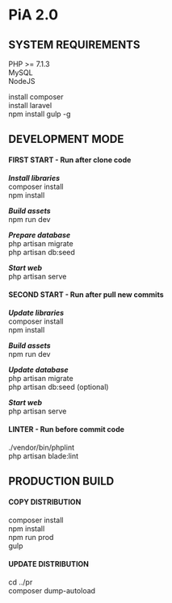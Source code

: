 # PiA 2.0

## SYSTEM REQUIREMENTS

PHP >= 7.1.3  
MySQL  
NodeJS  

install composer  
install laravel  
npm install gulp -g  

## DEVELOPMENT MODE

#### FIRST START - Run after clone code

**_Install libraries_**  
composer install  
npm install  

**_Build assets_**  
npm run dev  

**_Prepare database_**  
php artisan migrate  
php artisan db:seed  

**_Start web_**  
php artisan serve  

#### SECOND START - Run after pull new commits

**_Update libraries_**  
composer install  
npm install  

**_Build assets_**  
npm run dev  

**_Update database_**  
php artisan migrate  
php artisan db:seed (optional)  

**_Start web_**  
php artisan serve  

#### LINTER - Run before commit code

./vendor/bin/phplint  
php artisan blade:lint  


## PRODUCTION BUILD

#### COPY DISTRIBUTION

composer install  
npm install  
npm run prod  
gulp  

#### UPDATE DISTRIBUTION

cd ../pr  
composer dump-autoload  
